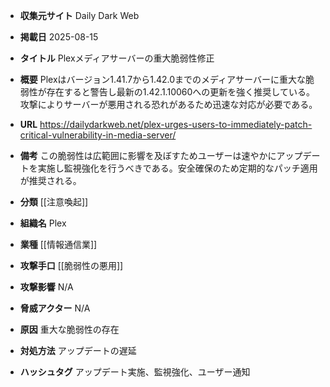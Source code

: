 - **収集元サイト**
Daily Dark Web

- **掲載日**
2025-08-15

- **タイトル**
Plexメディアサーバーの重大脆弱性修正

- **概要**
Plexはバージョン1.41.7から1.42.0までのメディアサーバーに重大な脆弱性が存在すると警告し最新の1.42.1.10060への更新を強く推奨している。攻撃によりサーバーが悪用される恐れがあるため迅速な対応が必要である。

- **URL**
https://dailydarkweb.net/plex-urges-users-to-immediately-patch-critical-vulnerability-in-media-server/

- **備考**
この脆弱性は広範囲に影響を及ぼすためユーザーは速やかにアップデートを実施し監視強化を行うべきである。安全確保のため定期的なパッチ適用が推奨される。

- **分類**
[[注意喚起]]

- **組織名**
Plex

- **業種**
[[情報通信業]]

- **攻撃手口**
[[脆弱性の悪用]]

- **攻撃影響**
N/A

- **脅威アクター**
N/A

- **原因**
重大な脆弱性の存在

- **対処方法**
アップデートの遅延

- **ハッシュタグ**
アップデート実施、監視強化、ユーザー通知
